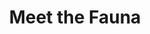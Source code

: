 ---
artist: 'Square Fauna'
title: 'Meet the Fauna'
apple_link: 'https://music.apple.com/us/album/meet-the-fauna/1502292328'
link: 'https://www.dropbox.com/s/avqfayl5ofd9n00/SquareFauna.zip?dl=1'
content: ""
new_image: ../assets/FFWD/Squarefauna.jpg
published_date: '2020-04-05T01:25:57.000Z'
---